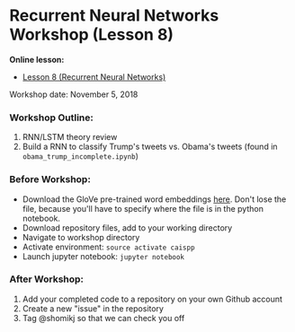 # Recurrent Neural Networks Workshop (Lesson 8)
**Online lesson:**

- [Lesson 8 (Recurrent Neural Networks)](http://caisplusplus.usc.edu/blog/curriculum/lesson8)

Workshop date: November 5, 2018

### Workshop Outline:
1. RNN/LSTM theory review
2. Build a RNN to classify Trump's tweets vs. Obama's tweets (found in `obama_trump_incomplete.ipynb`)

### Before Workshop:
* Download the GloVe pre-trained word embeddings [here](https://app.box.com/s/bl4e2x7pb39o4xvo9f1a5sqqkaxp8xej). Don't lose the file, because you'll have to specify where the file is in the python notebook.
* Download repository files, add to your working directory
* Navigate to workshop directory
* Activate environment: `source activate caispp`
* Launch jupyter notebook: `jupyter notebook`

### After Workshop:
1. Add your completed code to a repository on your own Github account
2. Create a new "issue" in the repository
3. Tag @shomikj so that we can check you off
